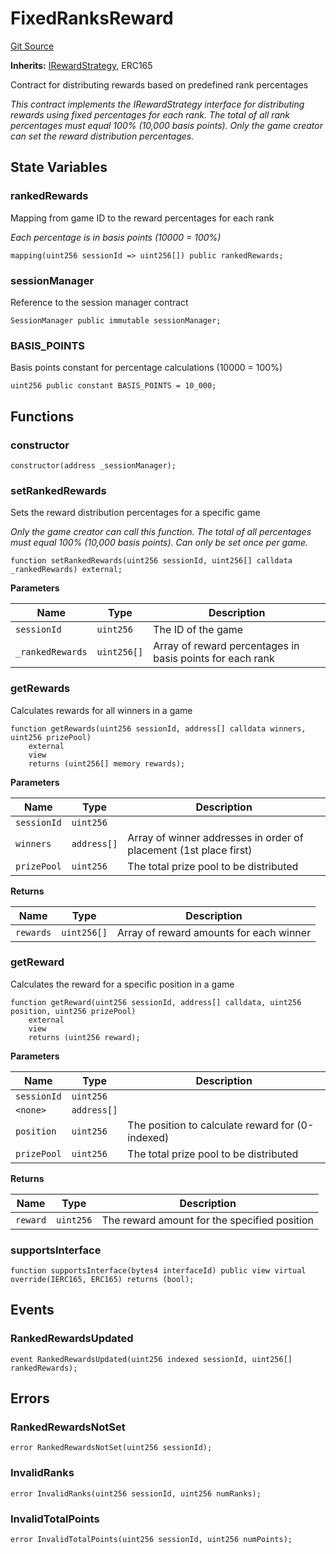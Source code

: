 # FixedRanksReward
[Git Source](https://github.com/Engage-Protocol/engage-protocol/blob/c5ee1562bd13fd9b4ca0d2484df6aceaf0760cfb/src/reward/FixedRanksReward.sol)

**Inherits:**
[IRewardStrategy](/src/reward/IRewardStrategy.sol/interface.IRewardStrategy.md), ERC165

Contract for distributing rewards based on predefined rank percentages

*This contract implements the IRewardStrategy interface for distributing rewards
using fixed percentages for each rank. The total of all rank percentages must
equal 100% (10,000 basis points). Only the game creator can set the reward
distribution percentages.*


## State Variables
### rankedRewards
Mapping from game ID to the reward percentages for each rank

*Each percentage is in basis points (10000 = 100%)*


```solidity
mapping(uint256 sessionId => uint256[]) public rankedRewards;
```


### sessionManager
Reference to the session manager contract


```solidity
SessionManager public immutable sessionManager;
```


### BASIS_POINTS
Basis points constant for percentage calculations (10000 = 100%)


```solidity
uint256 public constant BASIS_POINTS = 10_000;
```


## Functions
### constructor


```solidity
constructor(address _sessionManager);
```

### setRankedRewards

Sets the reward distribution percentages for a specific game

*Only the game creator can call this function. The total of all percentages
must equal 100% (10,000 basis points). Can only be set once per game.*


```solidity
function setRankedRewards(uint256 sessionId, uint256[] calldata _rankedRewards) external;
```
**Parameters**

|Name|Type|Description|
|----|----|-----------|
|`sessionId`|`uint256`|The ID of the game|
|`_rankedRewards`|`uint256[]`|Array of reward percentages in basis points for each rank|


### getRewards

Calculates rewards for all winners in a game


```solidity
function getRewards(uint256 sessionId, address[] calldata winners, uint256 prizePool)
    external
    view
    returns (uint256[] memory rewards);
```
**Parameters**

|Name|Type|Description|
|----|----|-----------|
|`sessionId`|`uint256`||
|`winners`|`address[]`|Array of winner addresses in order of placement (1st place first)|
|`prizePool`|`uint256`|The total prize pool to be distributed|

**Returns**

|Name|Type|Description|
|----|----|-----------|
|`rewards`|`uint256[]`|Array of reward amounts for each winner|


### getReward

Calculates the reward for a specific position in a game


```solidity
function getReward(uint256 sessionId, address[] calldata, uint256 position, uint256 prizePool)
    external
    view
    returns (uint256 reward);
```
**Parameters**

|Name|Type|Description|
|----|----|-----------|
|`sessionId`|`uint256`||
|`<none>`|`address[]`||
|`position`|`uint256`|The position to calculate reward for (0-indexed)|
|`prizePool`|`uint256`|The total prize pool to be distributed|

**Returns**

|Name|Type|Description|
|----|----|-----------|
|`reward`|`uint256`|The reward amount for the specified position|


### supportsInterface


```solidity
function supportsInterface(bytes4 interfaceId) public view virtual override(IERC165, ERC165) returns (bool);
```

## Events
### RankedRewardsUpdated

```solidity
event RankedRewardsUpdated(uint256 indexed sessionId, uint256[] rankedRewards);
```

## Errors
### RankedRewardsNotSet

```solidity
error RankedRewardsNotSet(uint256 sessionId);
```

### InvalidRanks

```solidity
error InvalidRanks(uint256 sessionId, uint256 numRanks);
```

### InvalidTotalPoints

```solidity
error InvalidTotalPoints(uint256 sessionId, uint256 numPoints);
```

